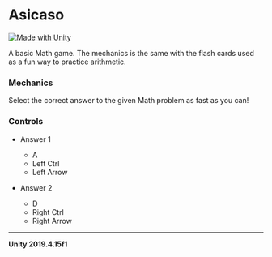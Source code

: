 # Asicaso

[![Made with Unity](https://img.shields.io/badge/Made%20with-Unity-57b9d3.svg?style=flat&logo=unity)](https://unity3d.com)

A basic Math game. The mechanics is the same with the flash cards used as a fun way to practice arithmetic.

### Mechanics
Select the correct answer to the given Math problem as fast as you can!

### Controls

- Answer 1
    - A
    - Left Ctrl
    - Left Arrow

- Answer 2
    - D
    - Right Ctrl
    - Right Arrow

---

 **Unity 2019.4.15f1**